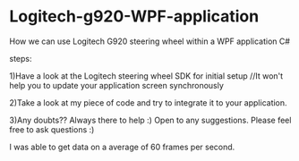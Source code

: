 # Logitech-g920-WPF-application
How we can use Logitech G920 steering wheel within a WPF application C#

steps:
  
  1)Have a look at the Logitech steering wheel SDK for initial setup //It won't help you to update your application screen synchronously
	
  2)Take a look at my piece of code and try to integrate it to your application.
	
  3)Any doubts?? Always there to help :)
  Open to any suggestions. Please feel free to ask questions :)
  
I was able to get data on a average of 60 frames per second. 
